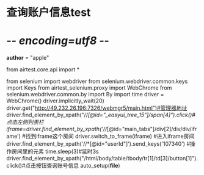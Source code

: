 # 查询账户信息test
# -*- encoding=utf8 -*-
__author__ = "apple"

from airtest.core.api import *

from selenium import webdriver
from selenium.webdriver.common.keys import Keys
from airtest_selenium.proxy import WebChrome
from selenium.webdriver.common.by import By
import time
driver = WebChrome()
driver.implicitly_wait(20)
driver.get("http://49.232.26.196:7326/webmgr5/main.html")#管理器地址
driver.find_element_by_xpath("//*[@id=\"_easyui_tree_15\"]/span[4]").click()#点击左侧列表栏
iframe=driver.find_element_by_xpath('//*[@id="main_tabs"]/div[2]/div/div/iframe')  #找到iframe这个房间
driver.switch_to_frame(iframe)  #进入iframe房间
driver.find_element_by_xpath('//*[@id="userId"]').send_keys('107340') #操作房间里的元素
time.sleep(3)#延时3s
driver.find_element_by_xpath("/html/body/table/tbody/tr[1]/td[3]/button[1]").click()#点击按钮查询账号信息
auto_setup(__file__)
